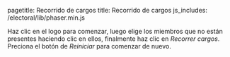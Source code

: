 pagetitle: Recorrido de cargos
title: Recorrido de cargos
js_includes: /electoral/lib/phaser.min.js

Haz clic en el logo para comenzar, luego elige los miembros que no están presentes
haciendo clic en ellos, finalmente haz clic en *Recorrer cargos*. Preciona el botón de
*Reiniciar* para comenzar de nuevo.

<div id="barrimiento-fila" class="center-width" style="font-family: 'Libertinus Sans'">
  <script type="text/javascript" src="LoadingScene.js"></script>
  <script type="text/javascript" src="StartScene.js"></script>
  <script type="text/javascript" src="SelectMissingScene.js"></script>
  <script type="text/javascript" src="game.js"></script>
</div>
